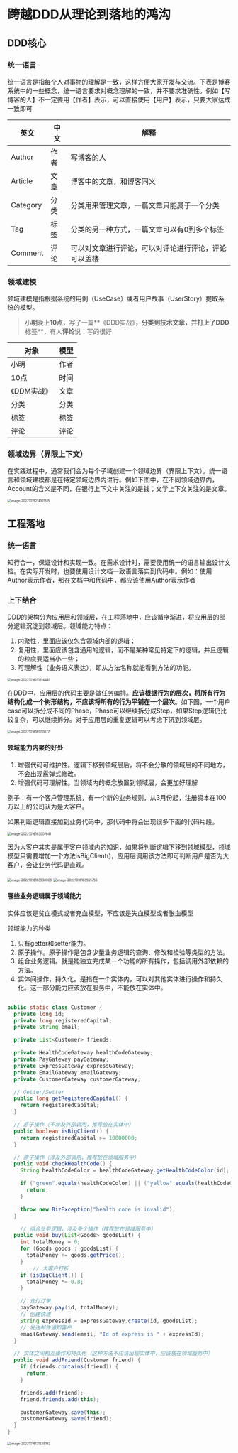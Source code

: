 # 跨越DDD从理论到落地的鸿沟



## DDD核心

### 统一语言

统一语言是指每个人对事物的理解是一致，这样方便大家开发与交流。下表是博客系统中的一些概念，统一语言要求对概念理解的一致，并不要求准确性。例如【写博客的人】不一定要用【作者】表示，可以直接使用【用户】表示，只要大家达成一致即可

| 英文     | 中文 | 解释                                                 |
| -------- | ---- | ---------------------------------------------------- |
| Author   | 作者 | 写博客的人                                           |
| Article  | 文章 | 博客中的文章，和博客同义                             |
| Category | 分类 | 分类用来管理文章，一篇文章只能属于一个分类           |
| Tag      | 标签 | 分类的另一种方式，一篇文章可以有0到多个标签          |
| Comment  | 评论 | 可以对文章进行评论，可以对评论进行评论，评论可以盖楼 |



### 领域建模

领域建模是指根据系统的用例（UseCase）或者用户故事（UserStory）提取系统的模型。



> **小明**晚上**10点**，写了一篇**《DDD实战》**，**分类**到技术文章，并打上了DDD**标签**，有人**评论**说：写的很好



| 对象        | 模型 |
| ----------- | ---- |
| 小明        | 作者 |
| 10点        | 时间 |
| 《DDM实战》 | 文章 |
| 分类        | 分类 |
| 标签        | 标签 |
| 评论        | 评论 |



### 领域边界（界限上下文）

在实践过程中，通常我们会为每个子域创建一个领域边界（界限上下文）。统一语言和领域建模都是在特定领域边界内进行。例如下图中，在不同领域边界内，Account的含义是不同，在银行上下文中关注的是钱；文学上下文关注的是文章。

<img src="/其他知识点/DDD/.assert/跨越DDD从理论到落地的鸿沟/image-20221015214101515.png" alt="image-20221015214101515" style="zoom:50%;" />







## 工程落地



### 统一语言

知行合一，保证设计和实现一致。在需求设计时，需要使用统一的语言输出设计文档。在实际开发时，也要使用设计文档一致语言落实到代码中。例如：使用Author表示作者，那在文档中和代码中，都应该使用Author表示作者





### 上下结合

DDD的架构分为应用层和领域层，在工程落地中，应该循序渐进，将应用层的部分逻辑沉淀到领域层。领域能力特点：

1. 内聚性，里面应该仅包含领域内部的逻辑；
2. 复用性，里面应该包含通用的逻辑，而不是某种常见特定下的逻辑，并且逻辑的粒度要适当小一些；
3. 可理解性（业务语义表达），即从方法名称就能看到方法的功能。



<img src="/其他知识点/DDD/.assert/跨越DDD从理论到落地的鸿沟/image-20221016151514441.png" alt="image-20221016151514441" style="zoom:50%;" />





在DDD中，应用层的代码主要是做任务编排。**应该根据行为的层次，将所有行为结构化成一个树形结构，不应该将所有的行为平铺在一个层次**。如下图，一个用户case可以拆分成不同的Phase，Phase可以继续拆分成Step，如果Step逻辑仍比较复杂，可以继续拆分。对于应用层的重复逻辑可以考虑下沉到领域层。



<img src="/其他知识点/DDD/.assert/跨越DDD从理论到落地的鸿沟/image-20221016161110077.png" alt="image-20221016161110077" style="zoom:50%;" />





#### 领域能力内聚的好处

1. 增强代码可维护性。逻辑下移到领域层后，将不会分散的领域层的不同地方，不会出现霰弹式修改。
2. 增强代码可理解性。当领域内的概念放置到领域层，会更加好理解



例子：有一个客户管理系统，有一个新的业务规则，从3月份起，注册资本在100万以上的公司认为是大客户。

如果判断逻辑直接加到业务代码中，那代码中将会出现很多下面的代码片段。

<img src="/其他知识点/DDD/.assert/跨越DDD从理论到落地的鸿沟/image-20221016163007641.png" alt="image-20221016163007641" style="zoom:50%;" />

因为大客户其实是属于客户领域内的知识，如果将判断逻辑下移到领域模型，领域模型只需要增加一个方法isBigClient()，应用层调用该方法即可判断用户是否为大客户，会让业务代码更直观。

<img src="/其他知识点/DDD/.assert/跨越DDD从理论到落地的鸿沟/image-20221016163538908.png" alt="image-20221016163538908" style="zoom:50%;" />

<img src="/其他知识点/DDD/.assert/跨越DDD从理论到落地的鸿沟/image-20221016163555755.png" alt="image-20221016163555755" style="zoom:50%;" />





#### 哪些业务逻辑属于领域能力

实体应该是贫血模式或者充血模型，不应该是失血模型或者胀血模型



领域能力的种类

1. 只有getter和setter能力。
2. 原子操作。原子操作是包含少量业务逻辑的查询、修改和检验等类型的方法。
3. 组合业务逻辑。就是能独立完成某一个功能的所有操作，包括调用外部依赖的方法。
4. 实体间操作，持久化。是指在一个实体内，可以对其他实体进行操作和持久化。这一部分能力应该放在服务中，不能放在实体中。



```java

public static class Customer {
  private long id;
  private long registeredCapital;
  private String email;

  private List<Customer> friends;

  private HealthCodeGateway healthCodeGateway;
  private PayGateway payGateway;
  private ExpressGateway expressGateway;
  private EmailGateway emailGateway;
  private CustomerGateway customerGateway;

  // Getter/Setter
  public long getRegisteredCapital() {
    return registeredCapital;
  }

  // 原子操作（不涉及外部调用，推荐放在实体中）
  public boolean isBigClient() {
    return registeredCapital >= 10000000;
  }

  // 原子操作（涉及外部调用，推荐放在领域服务中）
  public void checkHealthCode() {
    String healthCodeColor = healthCodeGateway.getHealthCodeColor(id);

    if ("green".equals(healthCodeColor) || ("yellow".equals(healthCodeColor) && isBigClient())) {
      return;
    }

    throw new BizException("health code is invalid");
  }

	// 组合业务逻辑，涉及多个操作（推荐放在领域服务中）
  public void buy(List<Goods> goodsList) {
    int totalMoney = 0;
    for (Goods goods : goodsList) {
      totalMoney += goods.getPrice();
    }
		// 大客户打折
    if (isBigClient()) {
      totalMoney *= 0.8;
    }

    // 支付订单
    payGateway.pay(id, totalMoney);
    // 创建快递
    String expressId = expressGateway.create(id, goodsList);
    // 发送邮件通知客户
    emailGateway.send(email, "Id of express is " + expressId);
  }

  // 实体之间相互操作和持久化（这种方法不应该出现实体中，应该放在领域服务中）
  public void addFriend(Customer friend) {
    if (friends.contains(friend)) {
      return;
    }

    friends.add(friend);
    friend.friends.add(this);

    customerGateway.save(this);
    customerGateway.save(friend);
  }
}
```





<img src="/其他知识点/DDD/.assert/跨越DDD从理论到落地的鸿沟/image-20221016171225192.png" alt="image-20221016171225192" style="zoom:50%;" />





